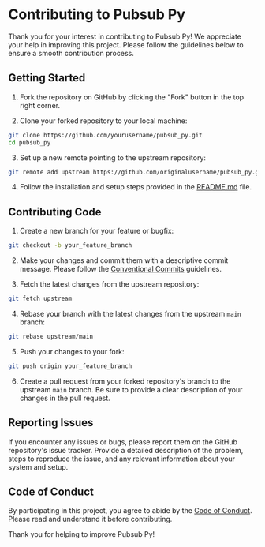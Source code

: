 # Contributing to Pubsub Py

Thank you for your interest in contributing to Pubsub Py! We appreciate your help in improving this project. Please follow the guidelines below to ensure a smooth contribution process.

## Getting Started

1. Fork the repository on GitHub by clicking the "Fork" button in the top right corner.

2. Clone your forked repository to your local machine:
```bash
git clone https://github.com/yourusername/pubsub_py.git
cd pubsub_py
```

3. Set up a new remote pointing to the upstream repository:
```bash
git remote add upstream https://github.com/originalusername/pubsub_py.git
```

4. Follow the installation and setup steps provided in the [README.md](README.md) file.

## Contributing Code

1. Create a new branch for your feature or bugfix:
```bash
git checkout -b your_feature_branch
```

2. Make your changes and commit them with a descriptive commit message. Please follow the [Conventional Commits](https://www.conventionalcommits.org/) guidelines.

3. Fetch the latest changes from the upstream repository:
```bash
git fetch upstream
```

4. Rebase your branch with the latest changes from the upstream `main` branch:
```bash
git rebase upstream/main
```

5. Push your changes to your fork:
```bash
git push origin your_feature_branch
```

6. Create a pull request from your forked repository's branch to the upstream `main` branch. Be sure to provide a clear description of your changes in the pull request.

## Reporting Issues

If you encounter any issues or bugs, please report them on the GitHub repository's issue tracker. Provide a detailed description of the problem, steps to reproduce the issue, and any relevant information about your system and setup.

## Code of Conduct

By participating in this project, you agree to abide by the [Code of Conduct](CODE_OF_CONDUCT.md). Please read and understand it before contributing.

Thank you for helping to improve Pubsub Py!











